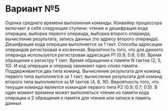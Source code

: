 # Вариант №5
Оценка среднего времени выполнения команды. Конвейер процессора включает в себя следующие ступени: 
чтение и дешифрация кода операции, выборка первого операнда, выборка второго операнда, вычисление результата, 
запись данных (по адресу второго операнда). Дешифрация кода операции выполняется за 1 такт. 
Способы адресации операндов регистровая и косвенная. 
Вероятность того, что для данного операнда используется регистровая адресация P1 (0.9; 0.8; 0.6). 
Время обращения к регистру 1 такт. Время обращения к памяти N тактов (2, 5, 10). 
И код операции и операнд занимают одно слово памяти. Поддерживается два типа команд. 
Вычисление результата для команд первого типа выполняется за 1 такт, 
вычисление результата для команд второго типа выполняется за M тактов (4, 8, 16). 
Вероятность того, что текущая команда является командой первого типа P2 (0.9; 0.7; 0.5). 
В один момент времени может выполняться чтение из памяти кода операции и 2 обращения к памяти 
для чтения или записи в память данных
